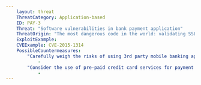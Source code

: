 ```yaml
---
    layout: threat
    ThreatCategory: Application-based
    ID: PAY-3
    Threat: "Software vulnerabilities in bank payment application"
    ThreatOrigin: "The most dangerous code in the world: validating SSL certificates in non-browser software [^15]"
    ExploitExample:
    CVEExample: CVE-2015-1314
    PossibleCountermeasures:
        "Carefully weigh the risks of using 3rd party mobile banking apps over more mature technologies, such as online transactions via web browsers, which may undergo more rigorous evaluation and benefit from more rapid deployment of security updates.":
            - 
        "Consider the use of pre-paid credit card services for payment apps to limit the potential financial harm an attacker can cause by placing charges against the linked account.":
            - 
---
```

